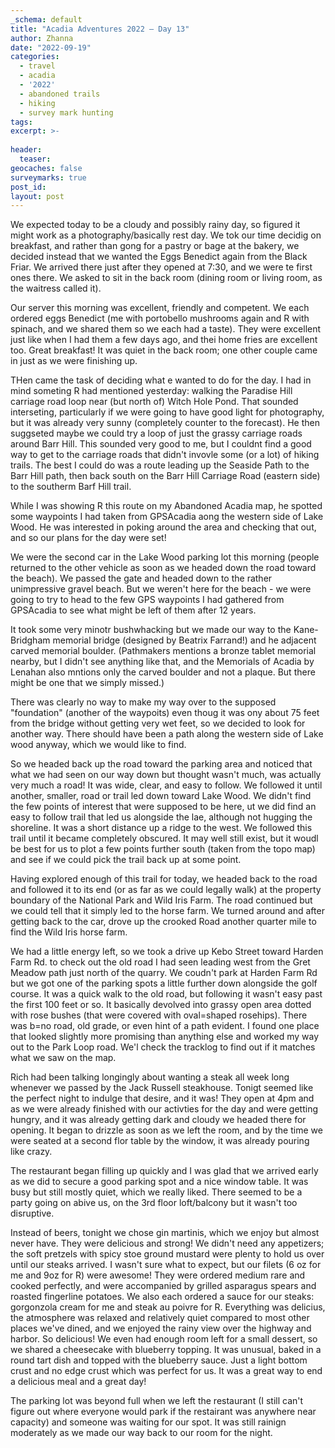 ```yaml
---
_schema: default
title: "Acadia Adventures 2022 – Day 13"
author: Zhanna
date: "2022-09-19"
categories: 
  - travel
  - acadia
  - '2022'
  - abandoned trails
  - hiking
  - survey mark hunting
tags:
excerpt: >-
  
header:
  teaser:
geocaches: false
surveymarks: true
post_id: 
layout: post  
---
```


We expected today to be a cloudy and possibly rainy day, so figured it might work as a photography/basically rest day. We tok our time decidig on breakfast, and rather than gong for a pastry or bage at the bakery, we decided instead that we wanted the Eggs Benedict again from the Black Friar. We arrived there just after they opened at 7:30, and we were te first ones there. We asked to sit in the back room (dining room or living room, as the waitress called it).

Our server this morning was excellent, friendly and competent. We each ordered eggs Benedict (me with portobello mushrooms again and R with spinach, and we shared them so we each had a taste). They were excellent just like when I had them a few days ago, and thei home fries are excellent too. Great breakfast! It was quiet in the back room; one other couple came in just as we were finishing up.

THen came the task of deciding what e wanted to do for the day. I had in mind someting R had mentioned yesterday: walking the Paradise Hill carriage road loop near (but north of) Witch Hole Pond. That sounded interseting, particularly if we were going to have good light for photography, but it was already very sunny (completely counter to the forecast). He then suggseted maybe we could try a loop of just the grassy carriage roads around Barr Hill. This sounded very good to me, but I couldnt find a good way to get to the carriage roads that didn't invovle some (or a lot) of hiking trails. The best I could do was a route leading up the Seaside Path to the Barr Hill path, then back south on the Barr Hill Carriage Road (eastern side) to the southerm Barf Hill trail.

While I was showing R this route on my Abandoned Acadia map, he spotted some waypoints I had taken from GPSAcadia aong the western side of Lake Wood. He was interested in poking around the area and checking that out, and so our plans for the day were set!

We were the second car in the Lake Wood parking lot this morning (people returned to the other vehicle as soon as we headed down the road toward the beach). We passed the gate and headed down to the rather unimpressive gravel beach. But we weren't here for the beach - we were going to try to head to the few GPS waypoints I had gathered from GPSAcadia to see what might be left of them after 12 years.

It took some very minotr bushwhacking but we made our way to the Kane-Bridgham memorial bridge (designed by Beatrix Farrand!) and he adjacent carved memorial boulder. (Pathmakers mentions a bronze tablet memorial nearby, but I didn't see anything like that, and the Memorials of Acadia by Lenahan also mntions only the carved boulder and not a plaque. But there might be one that we simply missed.)

There was clearly no way to make my way over to the supposed "foundation" (another of the waypoits) even thoug it was ony about 75 feet from the bridge without getting very wet feet, so we decided to look for another way. There should have been a path along the western side of Lake wood anyway, which we would like to find.

So we headed back up the road toward the parking area and noticed that what we had seen on our way down but thought wasn't much, was actually very much a road! It was wide, clear, and easy to follow. We followed it until another, smaller, road or trail led down toward Lake Wood. We didn't find the few points of interest that were supposed to be here, ut we did find an easy to follow trail that led us alongside the lae, although not hugging the shoreline. It was a short distance up a ridge to the west. We followed this trail until it became completely obscured. It may well still exist, but it woudl be best for us to plot a few points further south (taken from the topo map) and see if we could pick the trail back up at some point. 

Having explored enough of this trail for today, we headed back to the road and followed it to its end (or as far as we could legally walk) at the property boundary of the National Park and Wild Iris Farm.  The road continued but we could tell that it simply led to the horse farm. We turned around and after getting back to the car, drove up the crooked Road another quarter mile to find the Wild Iris horse farm.

We had a little energy left, so we took a drive up Kebo Street toward Harden Farm Rd. to check out the old road I had seen leading west from the Gret Meadow path just north of the quarry. We coudn't park at Harden Farm Rd but we got one of the parking spots a little further down alongside the golf course. It was a quick walk to the old road, but following it wasn't easy past the first 100 feet or so. It basically devolved into grassy open area dotted with rose bushes (that were covered with oval=shaped rosehips). There was b=no road, old grade, or even hint of a path evident. I found one place that looked slightly more promising than anything else and worked my way out to the Park Loop road. We'l check the tracklog to find out if it matches what we saw on the map. 

Rich had been talking longingly about wanting a steak all week long whenever we passed by the Jack Russell steakhouse. Tonigt seemed like the perfect night to indulge that desire, and it was! They open at 4pm and as we were already finished with our activties for the day and were getting hungry, and it was already getting dark and cloudy we headed there for opening. It began to drizzle as soon as we left the room, and by the time we were seated at a second flor table by the window, it was already pouring like crazy.

The restaurant began filling up quickly and I was glad that we arrived early as we did to secure a good parking spot and a nice window table. It was busy but still mostly quiet, which we really liked. There seemed to be a party going on abive us, on the 3rd floor loft/balcony but it wasn't too disruptive.

Instead of beers, tonight we chose gin martinis, which we enjoy but almost never have. They were delicious and strong! We didn't need any appetizers; the soft pretzels with spicy stoe ground mustard were plenty to hold us over until our steaks arrived. I wasn't sure what to expect, but our filets (6 oz for me and 9oz for R) were awesome! They were ordered medium rare and cooked perfectly, and were accompanied by grilled asparagus spears and roasted fingerline potatoes. We also each ordered a sauce for our steaks: gorgonzola cream for me and steak au poivre for R. Everything was delicius, the atmosphere was relaxed and relatively quiet compared to most other places we've dined, and we enjoyed the rainy view over the highway and harbor. So delicious! We even had enough room left for a small dessert, so we shared a cheesecake with blueberry topping. It was unusual, baked in a round tart dish and topped with the blueberry sauce. Just a light bottom crust and no edge crust which was perfect for us. It was a great way to end a delicious meal and a great day!

The parking lot was beyond full when we left the restaurant (I still can't figure out where everyone would park if the restairant was anywhere near capacity) and someone was waiting for our spot. It was still rainign moderately as we made our way back to our room for the night.